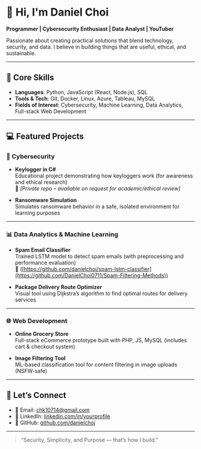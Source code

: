 # 👋 Hi, I'm Daniel Choi  
**Programmer | Cybersecurity Enthusiast | Data Analyst | YouTuber**

Passionate about creating practical solutions that blend technology, security, and data. I believe in building things that are useful, ethical, and sustainable.

---

## 🧠 Core Skills  
- **Languages**: Python, JavaScript (React, Node.js), SQL  
- **Tools & Tech**: Git, Docker, Linux, Azure, Tableau, MySQL  
- **Fields of Interest**: Cybersecurity, Machine Learning, Data Analytics, Full-stack Web Development  

---

## 💻 Featured Projects

### 🔐 Cybersecurity
- **Keylogger in C#**  
  Educational project demonstrating how keyloggers work (for awareness and ethical research)  
  🔗 *[Private repo – available on request for academic/ethical review]*

- **Ransomware Simulation**  
  Simulates ransomware behavior in a safe, isolated environment for learning purposes

---

### 📊 Data Analytics & Machine Learning
- **Spam Email Classifier**  
  Trained LSTM model to detect spam emails (with preprocessing and performance evaluation)  
  🔗 ([https://github.com/danielchoi/spam-lstm-classifier](https://github.com/DanielChoi0711/Spam-Filtering-Methods))

- **Package Delivery Route Optimizer**  
  Visual tool using Dijkstra’s algorithm to find optimal routes for delivery services

---

### 🌐 Web Development
- **Online Grocery Store**  
  Full-stack eCommerce prototype built with PHP, JS, MySQL (includes cart & checkout system)

- **Image Filtering Tool**  
  ML-based classification tool for content filtering in image uploads (NSFW-safe)

---


## 🤝 Let’s Connect  
- 📧 Email: chk10714@gmail.com 
- 💼 LinkedIn: [linkedin.com/in/yourprofile](https:www.linkedin.com/in/daniel-Choi-68744b304)  
- 🧠 GitHub: [github.com/danielchoi](https://github.com/danielchoi)

---

> “Security, Simplicity, and Purpose — that’s how I build.”
